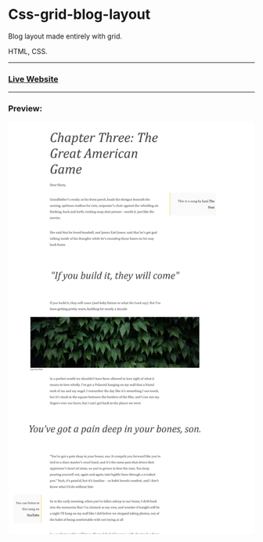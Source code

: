 # Css-grid-blog-layout
Blog layout made entirely with grid.

HTML, CSS.

***
### [Live Website](https://gianluigivitale.github.io/css-grid-blog-layout/)
***
### Preview:
![Preview](img/preview-lg.jpg "Preview")
